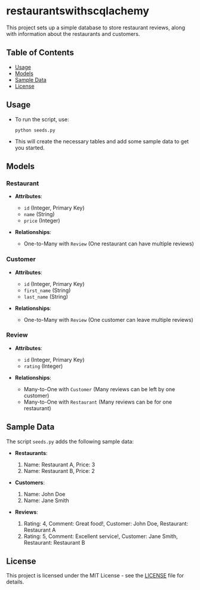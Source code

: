# restaurantswithscqlachemy
This project sets up a simple database to store restaurant reviews, along with information about the restaurants and customers.

## Table of Contents
- [Usage](#usage)
- [Models](#models)
- [Sample Data](#sample-data)
- [License](#license)

## Usage

- To run the script, use:
   ```
   python seeds.py
   ```

- This will create the necessary tables and add some sample data to get you started.


## Models

### Restaurant

- **Attributes**:
  - `id` (Integer, Primary Key)
  - `name` (String)
  - `price` (Integer)

- **Relationships**:
  - One-to-Many with `Review` (One restaurant can have multiple reviews)

### Customer

- **Attributes**:
  - `id` (Integer, Primary Key)
  - `first_name` (String)
  - `last_name` (String)

- **Relationships**:
  - One-to-Many with `Review` (One customer can leave multiple reviews)

### Review

- **Attributes**:
  - `id` (Integer, Primary Key)
  - `rating` (Integer)

- **Relationships**:
  - Many-to-One with `Customer` (Many reviews can be left by one customer)
  - Many-to-One with `Restaurant` (Many reviews can be for one restaurant)

## Sample Data

The script `seeds.py` adds the following sample data:

- **Restaurants**:
  1. Name: Restaurant A, Price: 3
  2. Name: Restaurant B, Price: 2

- **Customers**:
  1. Name: John Doe
  2. Name: Jane Smith

- **Reviews**:
  1. Rating: 4, Comment: Great food!, Customer: John Doe, Restaurant: Restaurant A
  2. Rating: 5, Comment: Excellent service!, Customer: Jane Smith, Restaurant: Restaurant B


## License

This project is licensed under the MIT License - see the [LICENSE](LICENSE) file for details.
